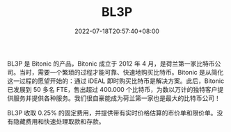 ﻿---
weight: 
title: "BL3P"
description: "Bitonic 成立于 2012 年 4 月，是荷兰第一家比特币公司。当时，需要一个繁琐的过程才能可靠、快速地购买比特币。Bitonic 是从简化这一过程的愿望开始的：通过 iDEAL 即时购买比特币是解决方案。此后，Bitonic 已发展到 50 多名 FTE，售出超过 400.000 个比特币，为数以万计的独特客户提供服务并提供各种服务。"
date: 2022-07-18T20:57:40+08:00
lastmod: 2022-07-18T14:57:40+08:00
draft: false
authors: ["Cindy"]
featuredImage: "20220718155938.jpg"
link: "https://bl3p.eu/"
tags: ["交易所","BL3P"]
categories: ["navigation"]
navigation: ["交易所"]
lightgallery: true
toc: true
pinned: false
recommend: false
recommend1: false
---

BL3P 是 Bitonic 的产品，Bitonic 成立于 2012 年 4 月，是荷兰第一家比特币公司。当时，需要一个繁琐的过程才能可靠、快速地购买比特币。Bitonic 是从简化这一过程的愿望开始的：通过 iDEAL 即时购买比特币是解决方案。此后，Bitonic 已发展到 50 多名 FTE，售出超过 400.000 个比特币，为数以万计的独特客户提供服务并提供各种服务。我们很自豪能成为荷兰第一家也是最大的比特币公司！

BL3P 收取 0.25% 的固定费用，并提供带有实时价格估算的市价单和限价单。没有隐藏费用和快速处理取款和存款。